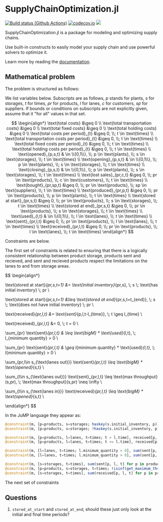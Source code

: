 # SupplyChainOptimization.jl

[![Build status (Github Actions)](https://github.com/SupplyChef/SupplyChainOptimization.jl/workflows/CI/badge.svg)](https://github.com/SupplyChef/SupplyChainOptimization.jl/actions)
[![codecov.io](http://codecov.io/github/SupplyChef/SupplyChainOptimization.jl/coverage.svg?branch=main)](http://codecov.io/github/SupplyChef/SupplyChainOptimization.jl?branch=main)
[![](https://img.shields.io/badge/docs-latest-blue.svg)](https://SupplyChef.github.io/SupplyChainOptimization.jl/dev)

SupplyChainOptimization.jl is a package for modeling and optimizing supply chains. 

Use built-in constructs to easily model your supply chain and use powerful solvers to optimize it.

Learn more by reading the [documentation](https://SupplyChef.github.io/SupplyChainOptimization.jl/dev).

## Mathematical problem

The problem is structured as follows:

We list variables below. Subscripts are as follows, $p$ stands for plants, $s$ for storages, $t$ for times, $pr$ for products, $l$ for lanes, $c$ for customers, $sp$ for suppliers. If bounds or conditions on subscripts are not explicitly given, assume that it "for all" values in that set.

$$
\begin{align*}
\text{total costs} &\geq 0 \\
\text{total transportation costs} &\geq 0 \\
\text{total fixed costs} &\geq 0 \\
\text{total holding costs} &\geq 0 \\
\text{total costs per period}_{t} &\geq 0, \\; t \in \text{times} \\
\text{total transportation costs per period}_{t} &\geq 0, \\; t \in \text{times} \\
\text{total fixed costs per period}_{t} &\geq 0, \\; t \in \text{times} \\
\text{total holding costs per period}_{t} &\geq 0, \\; t \in \text{times} \\
\text{opened}_{p,s,t} & \in \\{0,1\\}, \\; p \in \text{plants}, \\; s \in \text{storages}, \\; t \in \text{times} \\
\text{opening}_{p,s,t} & \in \\{0,1\\}, \\; p \in \text{plants}, \\; s \in \text{storages}, \\; t \in \text{times} \\
\text{closing}_{p,s,t} & \in \\{0,1\\}, \\; p \in \text{plants}, \\; s \in \text{storages}, \\; t \in \text{times} \\
\text{lost sales}_{pr,c,t} &\geq 0, \\; pr \in \text{products}, \\; c \in \text{customers}, \\; t \in \text{times} \\
\text{bought}_{pr,sp,t} &\geq 0, \\; pr \in \text{products}, \\; sp \in \text{suppliers}, \\; t \in \text{times} \\
\text{produced}_{pr,p,t} &\geq 0, \\; pr \in \text{products}, \\; p \in \text{plants}, \\; t \in \text{times} \\
\text{stored at start}_{pr,s,t} &\geq 0, \\; pr \in \text{products}, \\; s \in \text{storages}, \\; t \in \text{times} \\
\text{stored at end}_{pr,s,t} &\geq 0, \\; pr \in \text{products}, \\; s \in \text{storages}, \\; t \in \text{times} \\
\text{used}_{l,t} & \in \\{0,1\\}, \\; l \in \text{lanes}, \\; t \in \text{times} \\
\text{sent}_{pr,l,t} &\geq 0, \\; pr \in \text{products}, \\; l \in \text{lanes}, \\; t \in \text{times} \\
\text{received}_{pr,l,t} &\geq 0, \\; pr \in \text{products}, \\; l \in \text{lanes}, \\; t \in \text{times}
\end{align*}
$$

Constraints are below.

The first set of constraints is related to ensuring that there is a logically consistent relationship between product storage, products sent and recieved, and sent and recieved products respect the limitations on the lanes to and from storage areas.

$$
\begin{align*}

\text{stored at start}_{pr,s,t=1} &= \text{initial inventory}_{pr,s}, \\; s \\; \text{has initial inventory} \\; pr \\

\text{stored at start}_{pr,s,t=1} &\leq \text{stored at end}_{pr,s,t=t_{end}}, \\; s \\; \text{does not have initial inventory} \\; pr \\

\text{received}_{pr,l,t} &= \text{sent}_{p,l,t-l_{time}}, \\; t \geq l_{time} \\

\text{received}_{pr,l,t} &= 0, \\; t = 0 \\

\sum_{pr} \text{sent}_{pr,l,t} & \leq \text{bigM} * \text{used}_{l,t}, \\; l_{minimum quantity} > 0 \\

\sum_{pr} \text{sent}_{pr,l,t} & \geq l_{minimum quantity} * \text{used}_{l,t}, \\; l_{minimum quantity} > 0 \\

\sum_{pr,l\in s_{\text{lanes out}}} \text{sent}_{pr,l,t}  \leq \text{bigM} * \text{opened}_{s,t} \\

\sum_{l\in s_{\text{lanes out}}} \text{sent}_{pr,l,t}  \leq \text{max throughput}(s,pr), \\; \text{max throughput}(s,pr) \neq \infty \\

\sum_{l\in s_{\text{lanes in}}} \text{received}_{pr,l,t}  \leq \text{bigM} * \text{opened}_{s,t} \\

\end{align*}
$$

In the JuMP language they appear as:

```julia
@constraint(m, [p=products, s=storages; haskey(s.initial_inventory, p)], stored_at_start[p, s, 1] == s.initial_inventory[p])
@constraint(m, [p=products, s=storages; !haskey(s.initial_inventory, p)], stored_at_start[p, s, 1] <= stored_at_end[p, s, supply_chain.horizon])

@constraint(m, [p=products, l=lanes, t=times; t > l.time], received[p, l, t] == sent[p, l, t - l.time])
@constraint(m, [p=products, l=lanes, t=times; t <= l.time], received[p, l, t] == 0)

@constraint(m, [l=lanes, t=times; l.minimum_quantity > 0], sum(sent[p, l, t] for p in products) <= bigM * used[l, t])
@constraint(m, [l=lanes, t=times; l.minimum_quantity > 0], sum(sent[p, l, t] for p in products) >= l.minimum_quantity * used[l, t])

@constraint(m, [s=storages, t=times], sum(sent[p, l, t] for p in products, l in get_lanes_out(supply_chain, s)) <= bigM * opened[s, t])
@constraint(m, [p=products, s=storages, t=times; !isinf(get_maximum_throughput(s, p))], sum(sent[p, l, t] for l in get_lanes_out(supply_chain, s)) <= get_maximum_throughput(s, p))
@constraint(m, [s=storages, t=times], sum(received[p, l, t] for p in products, l in get_lanes_in(supply_chain, s)) <= bigM * opened[s, t])
```

The next set of constraints

<!-- $$
\begin{align*}
    @constraint(m, [s=plants_storages], opening[s, 1] >= opened[s, 1] + (1 - s.initial_opened) - 1)
\end{align*}
$$ -->


## Questions

  1. `stored_at_start` and `stored_at_end`; should these just only look at the initial and final time periods?